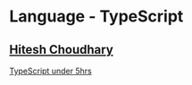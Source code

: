 # Language - TypeScript

## [Hitesh Choudhary](https://www.youtube.com/c/HiteshChoudharydotcom)
[TypeScript under 5hrs](https://youtu.be/ZchBYjHFCC4?si=qPSchCO4w6vjN5no)

